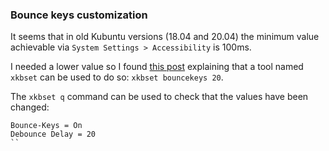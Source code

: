 ### Bounce keys customization

It seems that in old Kubuntu versions (18.04 and 20.04) the minimum value achievable via `System Settings > Accessibility` is 100ms. 

I needed a lower value so I found [this post](https://askubuntu.com/a/1256618/965511) explaining that a tool named `xkbset` can be used to do so: `xkbset bouncekeys 20`. 

The `xkbset q` command can be used to check that the values have been changed:
```
Bounce-Keys = On
Debounce Delay = 20
``
